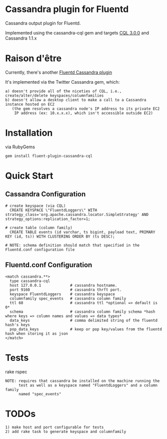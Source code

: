 # Cassandra plugin for Fluentd

Cassandra output plugin for Fluentd.

Implemented using the cassandra-cql gem and targets [CQL 3.0.0](http://www.datastax.com/docs/1.1/references/cql/index)
and Cassandra 1.1.x

# Raison d'être
Currently, there's another [Fluentd Cassandra plugin](https://github.com/tomitakazutaka/fluent-plugin-cassandra)

It's implemented via the Twitter Cassandra gem, which:

    a) doesn't provide all of the niceties of CQL, i.e., create/alter/delete keyspaces/columnfamilies
    b) doesn't allow a desktop client to make a call to a Cassandra instance hosted on EC2
       (the gem resolves a cassandra node's IP address to its private EC2
        IP address (ex: 10.x.x.x), which isn't accessible outside EC2)

# Installation

via RubyGems

    gem install fluent-plugin-cassandra-cql

# Quick Start

## Cassandra Configuration
    # create keyspace (via CQL)
      CREATE KEYSPACE \"FluentdLoggers\" WITH strategy_class='org.apache.cassandra.locator.SimpleStrategy' AND strategy_options:replication_factor=1;

    # create table (column family)
      CREATE TABLE events (id varchar, ts bigint, payload text, PRIMARY KEY (id, ts)) WITH CLUSTERING ORDER BY (ts DESC);

    # NOTE: schema definition should match that specified in the Fluentd.conf configuration file

## Fluentd.conf Configuration
    <match cassandra.**>
      type cassandra-cql
      host 127.0.0.1             # cassandra hostname.
      port 9160                  # cassandra thrft port.
      keyspace FluentdLoggers    # cassandra keyspace
      columnfamily spec_events   # cassandra column family
      ttl 60                     # cassandra ttl *optional => default is 0*
      schema                     # cassandra column family schema *hash where keys => column names and values => data types*
      data_keys                  # comma delimited string of the fluentd hash's keys
      pop_data_keys              # keep or pop key/values from the fluentd hash when storing it as json
    </match>

# Tests

rake rspec

    NOTE: requires that cassandra be installed on the machine running the
          test as well as a keyspace named "FluentdLoggers" and a column family
          named "spec_events"

# TODOs
    1) make host and port configurable for tests
    2) add rake task to generate keyspace and columnfamily
